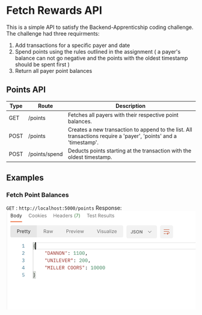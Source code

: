 # Fetch Rewards API
This is a simple API to satisfy the Backend-Apprenticship coding challenge. The challenge had three requirments: 

1. Add transactions for a specific payer and date
2. Spend points using the rules outlined in the assignment ( a payer's balance can not go negative and the points with the oldest timestamp should be spent first )
3. Return all payer point balances

## Points API

| Type | Route | Description |
|------ | ------ | ------------ |
| GET | /points | Fetches all payers with their respective point balances. |
| POST | /points | Creates a new transaction to append to the list. All transactions require a 'payer', 'points' and a 'timestamp'. |
| POST | /points/spend | Deducts points starting at the transaction with the oldest timestamp. |

## Examples 
### Fetch Point Balances
`GET` : `http://localhost:5000/points`
Response:
![GET_Response](GET_Response.png)
